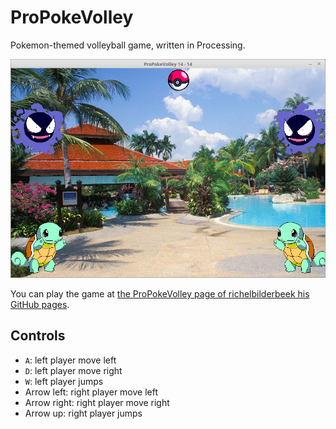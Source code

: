 # ProPokeVolley

Pokemon-themed volleyball game, written in Processing.

![ProPokeVolley v1.0](Screenshots/ProPokeVolley_1_0.png)

You can play the game at 
[the ProPokeVolley page of richelbilderbeek his GitHub pages](http://richelbilderbeek.github.io/ProPokeVolley/ProPokeVolley.html).

## Controls

 * `A`: left player move left
 * `D`: left player move right
 * `W`: left player jumps
 * Arrow left: right player move left
 * Arrow right: right player move right
 * Arrow up: right player jumps



